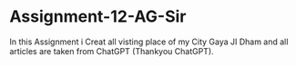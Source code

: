 # Assignment-12-AG-Sir
In this Assignment i Creat all visting place of my City Gaya JI Dham and all articles are taken from ChatGPT (Thankyou ChatGPT).
